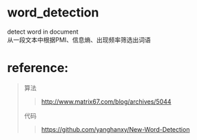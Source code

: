 # word_detection
detect word in document<br>
从一段文本中根据PMI、信息熵、出现频率筛选出词语

# reference:
>算法<br>
>>http://www.matrix67.com/blog/archives/5044<br>
>
>代码<br>
>>https://github.com/yanghanxy/New-Word-Detection
